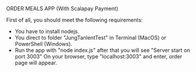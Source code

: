 ORDER MEALS APP (With Scalapay Payment)

First of all, you should meet the following requirements:
* You have to install nodejs.
* You direct to folder "JungTanlentTest" in Terminal (MacOS) or PowerShell (Windows).
* Run the app with "node index.js" after that you will see "Server start on port 3003"
On your browser, type "localhost:3003" and enter, order page will appear.



